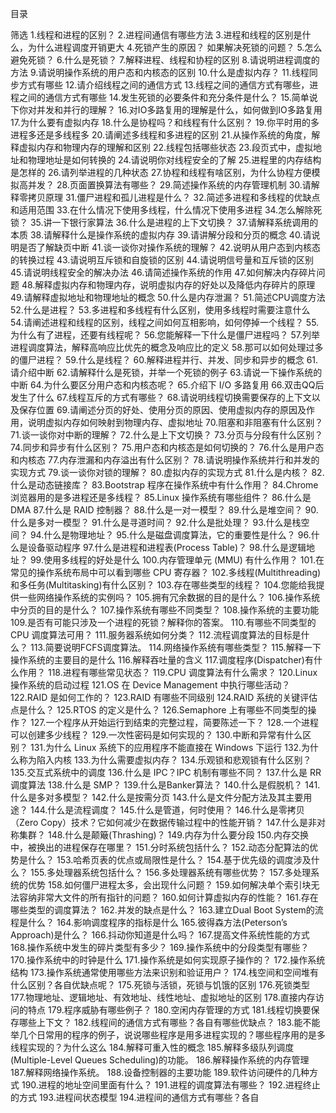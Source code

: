 
目录

筛选
1.线程和进程的区别？
2.进程间通信有哪些方法
3.进程和线程的区别是什么，为什么进程调度开销更大
4.死锁产生的原因？ 如果解决死锁的问题？
5.怎么避免死锁？
6.什么是死锁？
7.解释进程、线程和协程的区别
8.请说明进程调度的方法
9.请说明操作系统的用户态和内核态的区别
10.什么是虚拟内存？
11.线程同步方式有哪些
12.请介绍线程之间的通信方式
13.线程之间的通信方式有哪些，进程之间的通信方式有哪些
14.发生死锁的必要条件和充分条件是什么？
15.简单说下你对并发和并行的理解？
16.对IO多路复用的理解是什么，如何做到IO多路复用
17.为什么要有虚拟内存
18.什么是协程吗？和线程有什么区别？
19.你平时用的多进程多还是多线程多
20.请阐述多线程和多进程的区别
21.从操作系统的角度，解释虚拟内存和物理内存的理解和区别
22.线程包括哪些状态
23.段页式中，虚拟地址和物理地址是如何转换的
24.请说明你对线程安全的了解
25.进程里的内存结构是怎样的
26.请列举进程的几种状态
27.协程和线程有啥区别，为什么协程方便模拟高并发？
28.页面置换算法有哪些？
29.简述操作系统的内存管理机制
30.请解释零拷贝原理
31.僵尸进程和孤儿进程是什么？
32.简述多进程和多线程的优缺点和适用范围
33.在什么情况下使用多线程，什么情况下使用多进程
34.怎么解除死锁？
35.讲一下银行家算法
36.什么是进程的上下文切换？
37.请解释系统调用的本质
38.请解释什么是操作系统的虚拟内存
39.请讲解分段和分页的概念
40.请说明是否了解缺页中断
41.谈一谈你对操作系统的理解？
42.说明从用户态到内核态的转换过程
43.请说明互斥锁和自旋锁的区别
44.请说明信号量和互斥锁的区别
45.请说明线程安全的解决办法
46.请简述操作系统的作用
47.如何解决内存碎片问题
48.解释虚拟内存和物理内存，说明虚拟内存的好处以及降低内存碎片的原理
49.请解释虚拟地址和物理地址的概念
50.什么是内存泄漏？
51.简述CPU调度方法
52.什么是进程？
53.多进程和多线程有什么区别，使用多线程时需要注意什么
54.请阐述进程和线程的区别，线程之间如何互相影响，如何停掉一个线程？
55.为什么有了进程，还要有线程呢？
56.您能解释一下什么是僵尸进程吗？
57.列举进程调度算法，解释高响应比优先的概念及响应比的定义
58.那可以如何处理过多的僵尸进程？
59.什么是线程？
60.解释进程并行、并发、同步和异步的概念
61.请介绍中断
62.请解释什么是死锁，并举一个死锁的例子
63.请说一下操作系统的中断
64.为什么要区分用户态和内核态呢？
65.介绍下 I/O 多路复用
66.双击QQ后发生了什么
67.线程互斥的方式有哪些？
68.请说明线程切换需要保存的上下文以及保存位置
69.请阐述分页的好处、使用分页的原因、使用虚拟内存的原因及作用，说明虚拟内存如何映射到物理内存、虚拟地址
70.阻塞和非阻塞有什么区别？
71.谈一谈你对中断的理解？
72.什么是上下文切换？
73.分页与分段有什么区别？
74.同步和异步有什么区别？
75.用户态和内核态是如何切换的？
76.什么是用户态和内核态
77.内存泄漏和内存溢出有什么区别？
78.请说明操作系统并行和并发的实现方式
79.谈一谈你对锁的理解？
80.虚拟内存的实现方式
81.什么是内核？
82.什么是动态链接库？
83.Bootstrap 程序在操作系统中有什么作用？
84.Chrome浏览器用的是多进程还是多线程？
85.Linux 操作系统有哪些组件？
86.什么是 DMA
87.什么是 RAID 控制器？
88.什么是一对一模型？
89.什么是堆空间？
90.什么是多对一模型？
91.什么是寻道时间？
92.什么是批处理？
93.什么是栈空间？
94.什么是物理地址？
95.什么是磁盘调度算法，它的重要性是什么？
96.什么是设备驱动程序
97.什么是进程和进程表(Process Table)？
98.什么是逻辑地址？
99.使用多线程的好处是什么
100.内存管理单元 (MMU) 有什么作用？
101.在常见的操作系统布局中可以看到哪些 CPU 寄存器？
102.多线程(Multithreading)和多任务(Multitasking)有什么区别？
103.存在哪些类型的线程？
104.您能给我提供一些网络操作系统的实例吗？
105.拥有冗余数据的目的是什么？
106.操作系统中分页的目的是什么？
107.操作系统有哪些不同类型？
108.操作系统的主要功能
109.是否有可能只涉及一个进程的死锁？解释你的答案。
110.有哪些不同类型的 CPU 调度算法可用？
111.服务器系统如何分类？
112.流程调度算法的目标是什么？
113.简要说明FCFS调度算法。
114.网络操作系统有哪些类型？
115.解释一下操作系统的主要目的是什么
116.解释吞吐量的含义
117.调度程序(Dispatcher)有什么作用？
118.进程有哪些常见状态？
119.CPU 调度算法有什么需求？
120.Linux 操作系统的启动过程
121.OS 在 Device Management 中执行哪些活动？
122.RAID 是如何工作的？
123.RAID 有哪些不同级别
124.RAID 系统的关键评估点是什么？
125.RTOS 的定义是什么？
126.Semaphore 上有哪些不同类型的操作？
127.一个程序从开始运行到结束的完整过程，简要陈述一下？
128.一个进程可以创建多少线程？
129.一次性密码是如何实现的？
130.中断和异常有什么区别？
131.为什么 Linux 系统下的应用程序不能直接在 Windows 下运行
132.为什么称为陷入内核
133.为什么需要虚拟内存？
134.乐观锁和悲观锁有什么区别？
135.交互式系统中的调度
136.什么是 IPC？IPC 机制有哪些不同？
137.什么是 RR 调度算法
138.什么是 SMP？
139.什么是Banker算法？
140.什么是假脱机？
141.什么是多对多模型？
142.什么是按需分页
143.什么是文件分配方法及其主要用途？
144.什么是流程调度？
145.什么是管道，何时使用？
146.什么是零拷贝（Zero Copy）技术？它如何减少在数据传输过程中的性能开销？
147.什么是非对称集群？
148.什么是颠簸(Thrashing)？
149.内存为什么要分段
150.内存交换中，被换出的进程保存在哪里？
151.分时系统包括什么？
152.动态分配算法的优势是什么？
153.哈希页表的优点或局限性是什么？
154.基于优先级的调度涉及什么？
155.多处理器系统包括什么？
156.多处理器系统有哪些优势？
157.多处理系统的优势
158.如何僵尸进程太多，会出现什么问题？
159.如何解决单个索引块无法容纳非常大文件的所有指针的问题？
160.如何计算虚拟内存的性能？
161.存在哪些类型的调度算法？
162.并发的缺点是什么？
163.建立Dual Boot System的流程是什么？
164.影响调度程序的指标是什么
165.彼得森方法(Peterson’s Approach)是什么？
166.抖动你知道是什么吗？
167.提高文件系统性能的方式
168.操作系统中发生的碎片类型有多少？
169.操作系统中的分段类型有哪些？
170.操作系统中的时钟是什么
171.操作系统是如何实现原子操作的？
172.操作系统结构
173.操作系统通常使用哪些方法来识别和验证用户？
174.栈空间和空间堆有什么区别？各自优缺点呢？
175.死锁与活锁，死锁与饥饿的区别
176.死锁类型
177.物理地址、逻辑地址、有效地址、线性地址、虚拟地址的区别
178.直接内存访问的特点
179.程序威胁有哪些例子？
180.空闲内存管理的方式
181.线程切换要保存哪些上下文？
182.线程间的通信方式有哪些？各自有哪些优缺点？
183.能不能举几个日常用的程序的例子，说说哪些程序是用多进程实现的？哪些程序用的是多线程实现的？为什么这么
184.解释可重入性的概念
185.解释多级队列调度(Multiple-Level Queues Scheduling)的功能。
186.解释操作系统的内存管理
187.解释网络操作系统。
188.设备控制器的主要功能
189.软件访问硬件的几种方式
190.进程的地址空间里面有什么？
191.进程的调度算法有哪些？
192.进程终止的方式
193.进程间状态模型
194.进程间的通信方式有哪些？各自